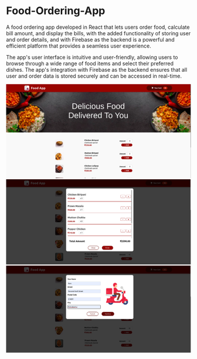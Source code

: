 # Food-Ordering-App
A food ordering app developed in React that lets users order food, calculate bill amount, and display the bills, with the added functionality of storing user and order details, and with Firebase as the backend is a powerful and efficient platform that provides a seamless user experience.

The app's user interface is intuitive and user-friendly, allowing users to browse through a wide range of food items and select their preferred dishes. The app's integration with Firebase as the backend ensures that all user and order data is stored securely and can be accessed in real-time.

![alt text](https://github.com/Ramkumar9944/Food-Ordering-App/blob/main/Food-Order-App-Homepage.png)
![alt text](https://github.com/Ramkumar9944/Food-Ordering-App/blob/main/Food-Order-App-Cartpage.png)
![alt text](https://github.com/Ramkumar9944/Food-Ordering-App/blob/main/Food-Order-App-Addresspage.png)

